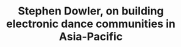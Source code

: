 ---
layout: page
title: Stephen Dowler, on building electronic dance communities in Asia-Pacific
description: 
img: "assets/img/Stephen Dowler cover.jpg"
redirect: https://open.spotify.com/episode/79htnAxSaKO18q7VQYlqZc
importance: 4
---